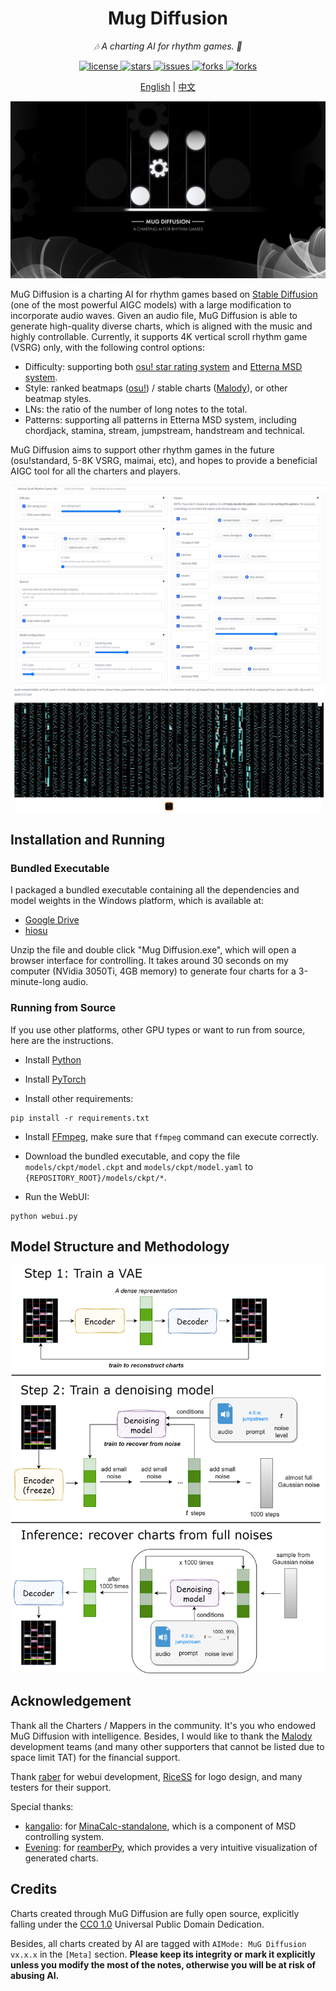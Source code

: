 <!-- markdownlint-disable MD033 MD041 -->

<div align="center">


# Mug Diffusion

<!-- prettier-ignore-start -->
<!-- markdownlint-disable-next-line MD036 -->
_🎶 A charting AI for rhythm games. 🤖_
<!-- prettier-ignore-end -->

</div>

<p align="center">
  <a href="https://raw.githubusercontent.com/Keytoyze/Mug-Diffusion/master/LICENSE">
    <img src="https://img.shields.io/github/license/Keytoyze/Mug-Diffusion" alt="license">
  </a>
  <a href="https://github.com/Keytoyze/Mug-Diffusion">
    <img src="https://img.shields.io/github/stars/Keytoyze/Mug-Diffusion.svg" alt="stars">
  </a>
  <a href="https://github.com/Keytoyze/Mug-Diffusion/issues">
    <img src="https://img.shields.io/github/issues/Keytoyze/Mug-Diffusion" alt="issues">
  </a>
  <a href="https://github.com/Keytoyze/Mug-Diffusion/forks">
    <img src="https://img.shields.io/github/forks/Keytoyze/Mug-Diffusion" alt="forks">
  </a>
  <a href="http://qm.qq.com/cgi-bin/qm/qr?_wv=1027&k=L1ZmRMFhYXk13TkNzepCq5dFXXAl_yR5&authKey=DihDdCE8PIVSPDyCz6fpYpyVvn%2BOQoVJbMaXyUafMfA4%2FPtULGXg4decNAEGSf8i&noverify=0&group_code=548470510">
    <img src="https://img.shields.io/badge/QQ%E7%BE%A4-548470510-orange" alt="forks">
  </a>
</p>

<p align="center">
  <a href="https://github.com/Keytoyze/Mug-Diffusion">English</a>
  |
  <a href="https://github.com/Keytoyze/Mug-Diffusion/blob/master/README_CN.md">中文</a>
</p>



![](asset/bg.jpg)

MuG Diffusion is a charting AI for rhythm games based on [Stable Diffusion](https://github.com/CompVis/latent-diffusion/) (one of the most powerful AIGC models) with a large modification to incorporate audio waves. Given an audio file, MuG Diffusion is able to generate high-quality diverse charts, which is aligned with the music and highly controllable. Currently, it supports 4K vertical scroll rhythm game (VSRG) only, with the following control options:

- Difficulty: supporting both [osu! star rating system](https://osu.ppy.sh/wiki/en/Beatmap/Star_rating) and [Etterna MSD system](https://etternaonline.com/).
- Style: ranked beatmaps ([osu!](https://osu.ppy.sh/)) / stable charts ([Malody](https://m.mugzone.net/)), or other beatmap styles. 
- LNs: the ratio of the number of long notes to the total.
- Patterns: supporting all patterns in Etterna MSD system, including chordjack, stamina, stream, jumpstream, handstream and technical.

MuG Diffusion aims to support other rhythm games in the future (osu!standard, 5-8K VSRG, maimai, etc), and hopes to provide a beneficial AIGC tool for all the charters and players. 

![](asset/screenshot1.png)
![](asset/screenshot2.png)

## Installation and Running

### Bundled Executable

I packaged a bundled executable containing all the dependencies and model weights in the Windows platform, which is available at:
- [Google Drive](https://drive.google.com/file/d/1-TmLsveLAjRCPwd0iwXS7V1v61MlQ7DM/view?usp=share_link)
- [hiosu](https://dl2.hiosu.com/d/kuit/MugDiffusion.zip)

Unzip the file and double click "Mug Diffusion.exe", which will open a browser interface for controlling. It takes around 30 seconds on my computer (NVidia 3050Ti, 4GB memory) to generate four charts for a 3-minute-long audio.


### Running from Source

If you use other platforms, other GPU types or want to run from source, here are the instructions.

- Install [Python](https://www.python.org/downloads/)

- Install [PyTorch](https://pytorch.org/get-started/locally/)

- Install other requirements:

```commandline
pip install -r requirements.txt
```

- Install [FFmpeg](https://ffmpeg.org/download.html), make sure that `ffmpeg` command can execute correctly.

- Download the bundled executable, and copy the file `models/ckpt/model.ckpt` and `models/ckpt/model.yaml` to `{REPOSITORY_ROOT}/models/ckpt/*`.

- Run the WebUI:

```commandline
python webui.py
```

## Model Structure and Methodology

![](asset/structure.png)

## Acknowledgement

Thank all the Charters / Mappers in the community. It's you who endowed MuG Diffusion with intelligence. Besides, I would like to thank the [Malody](https://m.mugzone.net/) development teams (and many other supporters that cannot be listed due to space limit TAT) for the financial support.

Thank [raber](https://github.com/zengrber) for webui development, [RiceSS](https://osu.ppy.sh/users/8271436) for logo design, and many testers for their support. 

Special thanks: 
- [kangalio](https://github.com/kangalio/): for [MinaCalc-standalone](https://github.com/kangalio/minacalc-standalone), which is a component of MSD controlling system.
- [Evening](https://github.com/Eve-ning/): for [reamberPy](https://github.com/Eve-ning/reamberPy), which provides a very intuitive visualization of generated charts.

## Credits

Charts created through MuG Diffusion are fully open source, explicitly falling under the [CC0 1.0](https://creativecommons.org/publicdomain/zero/1.0/) Universal Public Domain Dedication.

Besides, all charts created by AI are tagged with `AIMode: MuG Diffusion vx.x.x` in the `[Meta]` section. **Please keep its integrity or mark it explicitly unless you modify the most of the notes, otherwise you will be at risk of abusing AI.**